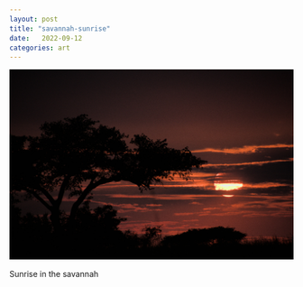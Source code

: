 ```yaml
---
layout: post
title: "savannah-sunrise"
date:   2022-09-12
categories: art
---
```


![savannah-sunrise](/img/arts/uganda/sunrise.jpg)

<span class='image-details'>
Sunrise in the savannah
</span>
